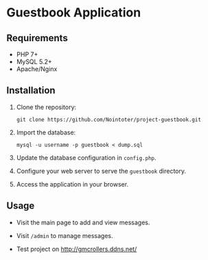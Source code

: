 # Guestbook Application

## Requirements

- PHP 7+
- MySQL 5.2+
- Apache/Nginx

## Installation

1. Clone the repository:
    ```
    git clone https://github.com/Nointoter/project-guestbook.git
    ```

2. Import the database:
    ```
    mysql -u username -p guestbook < dump.sql
    ```

3. Update the database configuration in `config.php`.

4. Configure your web server to serve the `guestbook` directory.

5. Access the application in your browser.

## Usage

- Visit the main page to add and view messages.
- Visit `/admin` to manage messages.

- Test project on http://gmcrollers.ddns.net/